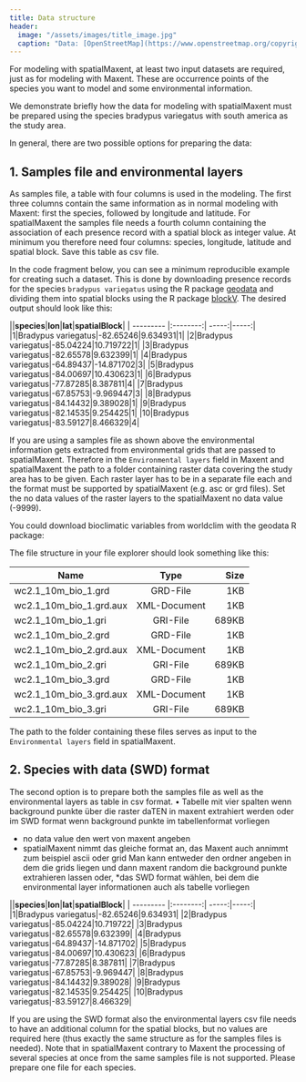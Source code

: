 ```yaml
---
title: Data structure
header:
  image: "/assets/images/title_image.jpg"
  caption: "Data: [OpenStreetMap](https://www.openstreetmap.org/copyright) & [Elith et al. 2020](https://doi.org/10.17161/bi.v15i2.13384)"
---
```


For modeling with spatialMaxent, at least two input datasets are required, just as for modeling with Maxent. These are occurrence points of the species you want to model and some environmental information.

We demonstrate briefly how the data for modeling with spatialMaxent must be prepared using the species bradypus variegatus with south america as the study area.

In general, there are two possible options for preparing the data:
## 1. Samples file and environmental layers
As samples file, a table with four columns is used in the modeling. The first three columns contain the same information as in normal modeling with Maxent: first the species, followed by longitude and latitude. For spatialMaxent the samples file needs a fourth column containing the association of each presence record with a spatial block as integer value. At minimum you therefore need four columns: species, longitude, latitude and spatial block. Save this table as csv file.

In the code fragment below, you can see a minimum reproducible example for creating such a dataset. This is done by downloading presence records for the species `bradypus variegatus` using the R package [geodata]( https://cran.r-project.org/package=geodata) and dividing them into spatial blocks using the R package [blockV]( https://cran.r-project.org/package=blockCV). <script src="https://gist.github.com/Baldl/448c8ac60565b4025bc71dc4084717fd.js"></script>
The desired output should look like this:

||**species**|**lon**|**lat**|**spatialBlock**|
| --------- |:--------:| -----:|-----:|
|1|Bradypus variegatus|-82.65246|9.634931|1|
|2|Bradypus variegatus|-85.04224|10.719722|1|
|3|Bradypus variegatus|-82.65578|9.632399|1|
|4|Bradypus variegatus|-64.89437|-14.871702|3|
|5|Bradypus variegatus|-84.00697|10.430623|1|
|6|Bradypus variegatus|-77.87285|8.387811|4|
|7|Bradypus variegatus|-67.85753|-9.969447|3|
|8|Bradypus variegatus|-84.14432|9.389028|1|
|9|Bradypus variegatus|-82.14535|9.254425|1|
|10|Bradypus variegatus|-83.59127|8.466329|4|

If you are using a samples file as shown above the environmental information gets extracted from environmental grids that are passed to spatialMaxent. Therefore in the `Environmental layers` field in Maxent and spatialMaxent the path to a folder containing raster data covering the study area has to be given. Each raster layer has to be in a separate file each and the format must be supported by spatialMaxent (e.g.  asc or grd files). Set the no data values of the raster layers to the spatialMaxent no data value (-9999).

You could download bioclimatic variables from worldclim with the geodata R package:
<script src="https://gist.github.com/Baldl/4c08899b63d1a89d232e4eb1d2d4522c.js"></script>
The file structure in your file explorer should look something like this:

|**Name**|**Type**|**Size**|
| --------- |:--------:| -----:|
|wc2.1_10m_bio_1.grd|GRD-File|1KB|
|wc2.1_10m_bio_1.grd.aux|XML-Document|1KB|
|wc2.1_10m_bio_1.gri|GRI-File|689KB|
|wc2.1_10m_bio_2.grd|GRD-File|1KB|
|wc2.1_10m_bio_2.grd.aux|XML-Document|1KB|
|wc2.1_10m_bio_2.gri|GRI-File|689KB|
|wc2.1_10m_bio_3.grd|GRD-File|1KB|
|wc2.1_10m_bio_3.grd.aux|XML-Document|1KB|
|wc2.1_10m_bio_3.gri|GRI-File|689KB|


The path to the folder containing these files serves as input to the `Environmental layers` field in spatialMaxent.
## 2. Species with data (SWD) format
The second option is to prepare both the samples file as well as the environmental layers as table in csv format. 
•	Tabelle mit vier spalten wenn background punkte über die raster daTEN in maxent extrahiert werden oder im SWD format wenn background punkte im tabellenformat vorliegen

* no data value den wert von maxent angeben
* spatialMaxent nimmt das gleiche format an, das Maxent auch annimmt zum beispiel ascii oder grid
Man kann entweder den ordner angeben in dem die grids liegen und dann maxent random die background punkte extrahieren lassen oder, 
*das SWD format wählen, bei dem die environmental layer informationen auch als tabelle vorliegen

||**species**|**lon**|**lat**|**spatialBlock**|
| --------- |:--------:| -----:|-----:|
|1|Bradypus variegatus|-82.65246|9.634931|
|2|Bradypus variegatus|-85.04224|10.719722|
|3|Bradypus variegatus|-82.65578|9.632399|
|4|Bradypus variegatus|-64.89437|-14.871702|
|5|Bradypus variegatus|-84.00697|10.430623|
|6|Bradypus variegatus|-77.87285|8.387811|
|7|Bradypus variegatus|-67.85753|-9.969447|
|8|Bradypus variegatus|-84.14432|9.389028|
|9|Bradypus variegatus|-82.14535|9.254425|
|10|Bradypus variegatus|-83.59127|8.466329|



If you are using the SWD format also the environmental layers csv file needs to have an additional column for the spatial blocks, but no values are required here (thus exactly the same structure as for the samples files is needed). Note that in spatialMaxent contrary to Maxent the processing of several species at once from the same samples file is not supported. Please prepare one file for each species.

